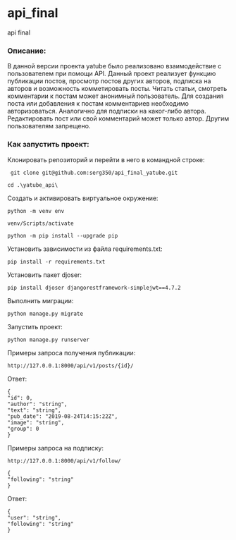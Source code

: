 # api_final
api final

### Описание:

В данной версии проекта yatube было реализовано взаимодействие с пользователем при помощи API.
Данный проект реализует функцию публикации постов, просмотр постов других авторов, подписка на авторов
и возможность комметировать посты.
Читать статьи, смотреть комментарии к постам может анонимный пользователь. Для создания поста или 
добавления к постам комментариев необходимо авторизоваться. Аналогично для подписки на 
каког-либо автора.
Редактировать пост или свой комментарий может только автор. Другим пользователям запрещено.

### Как запустить проект:

Клонировать репозиторий и перейти в него в командной строке:

```
 git clone git@github.com:serg350/api_final_yatube.git
```

```
cd .\yatube_api\
```

Cоздать и активировать виртуальное окружение:

```
python -m venv env
```

```
venv/Scripts/activate 
```

```
python -m pip install --upgrade pip
```

Установить зависимости из файла requirements.txt:

```
pip install -r requirements.txt
```
Установить пакет djoser:

```
pip install djoser djangorestframework-simplejwt==4.7.2
```

Выполнить миграции:

```
python manage.py migrate
```

Запустить проект:

```
python manage.py runserver
```

Примеры запроса получения публикации:

```
http://127.0.0.1:8000/api/v1/posts/{id}/
```

Ответ:

```
{
"id": 0,
"author": "string",
"text": "string",
"pub_date": "2019-08-24T14:15:22Z",
"image": "string",
"group": 0
}
```

Примеры запроса на подписку:

```
http://127.0.0.1:8000/api/v1/follow/
```

```
{
"following": "string"
}
```

Ответ:

```
{
"user": "string",
"following": "string"
}
```